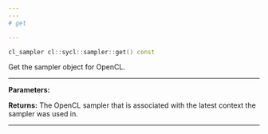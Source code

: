 ```yaml
---
---
# get

---
```


```cpp
cl_sampler cl::sycl::sampler::get() const
```


Get the sampler object for OpenCL. 


---
**Parameters:**

**Returns:** The OpenCL sampler that is associated with the latest context the sampler was used in. 

---

